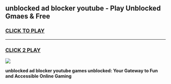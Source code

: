 
## unblocked ad blocker youtube - Play Unblocked Gmaes & Free
<h3>
<a href="https://news.freeplayer.one?title=unblocked_ad_blocker_youtube&ref=16F">CLICK TO PLAY</a></h3>
<hr>

<h3>
<a href="https://news.freeplayer.one?title=unblocked_ad_blocker_youtube&ref=16F">CLICK 2 PLAY</a>
  
</h3>

<a href="https://news.freeplayer.one?title=unblocked_ad_blocker_youtube&ref=16F/"><img src="https://clearcache.store/games.png"></a>


**unblocked ad blocker youtube games unblocked: Your Gateway to Fun and Accessible Online Gaming**
